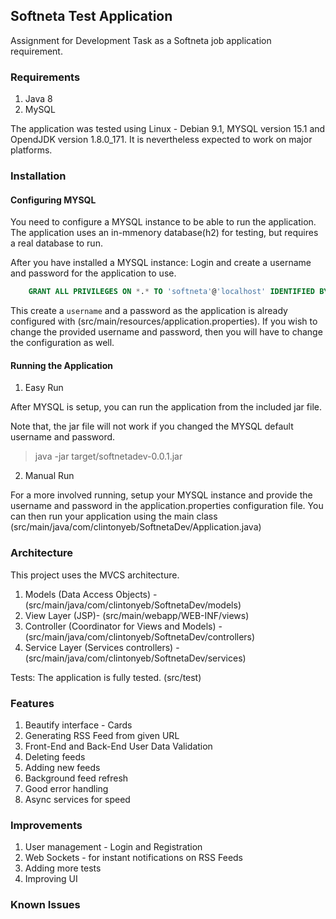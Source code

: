## Softneta Test Application

Assignment for Development Task as a Softneta job application requirement.

### Requirements

1. Java 8
2. MySQL

The application was tested using Linux - Debian 9.1, MYSQL version 15.1 and OpendJDK version 1.8.0_171.
It is nevertheless expected to work on major platforms.

### Installation

#### Configuring MYSQL

You need to configure a MYSQL instance to be able to run the application. The application uses an in-mmenory database(h2) for testing, but requires a real database to run.

After you have installed a MYSQL instance:
Login and create a username and password for the application to use.

```sql
    GRANT ALL PRIVILEGES ON *.* TO 'softneta'@'localhost' IDENTIFIED BY 'softnetapassword';
```

This create a `username` and a password as the application is already configured with (src/main/resources/application.properties).
If you wish to change the provided username and password, then you will have to change the configuration as well.

#### Running the Application

1. Easy Run

After MYSQL is setup, you can run the application from the included jar file.

Note that, the jar file will not work if you changed the MYSQL default username and password.

>java -jar target/softnetadev-0.0.1.jar  

2. Manual Run

For a more involved running, setup your MYSQL instance and provide the username and password in the application.properties configuration file.
You can then run your application using the main class (src/main/java/com/clintonyeb/SoftnetaDev/Application.java)


### Architecture

This project uses the MVCS architecture.

1. Models (Data Access Objects) - (src/main/java/com/clintonyeb/SoftnetaDev/models)
2. View Layer (JSP)- (src/main/webapp/WEB-INF/views)
3. Controller (Coordinator for Views and Models) - (src/main/java/com/clintonyeb/SoftnetaDev/controllers) 
3. Service Layer (Services controllers) - (src/main/java/com/clintonyeb/SoftnetaDev/services) 

Tests:
The application is fully tested. (src/test)

### Features

1. Beautify interface - Cards
2. Generating RSS Feed from given URL
3. Front-End and Back-End User Data Validation
4. Deleting feeds
5. Adding new feeds
6. Background feed refresh
7. Good error handling
8. Async services for speed

### Improvements

1. User management - Login and Registration
2. Web Sockets - for instant notifications on RSS Feeds
3. Adding more tests
4. Improving UI

### Known Issues
